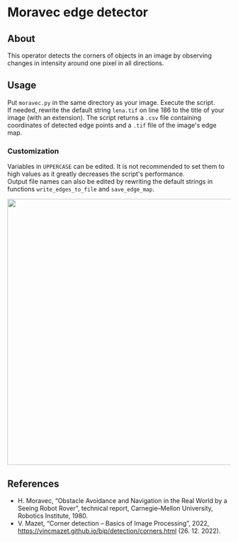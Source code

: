 # Moravec edge detector

## About

This operator detects the corners of objects in an image by observing changes in intensity around one pixel in all directions.

## Usage

Put `moravec.py` in the same directory as your image. Execute the script.  
If needed, rewrite the default string `lena.tif` on line 186 to the title of your image (with an extension).
The script returns a `.csv` file containing coordinates of detected edge points and a `.tif` file of the image's edge map.

### Customization

Variables in `UPPERCASE` can be edited. It is not recommended to set them to high values as it greatly decreases the script's performance.  
Output file names can also be edited by rewriting the default strings in functions `write_edges_to_file` and `save_edge_map`.


<p align="center">
<img src="https://user-images.githubusercontent.com/90621465/209814062-4c0391a3-9f36-4c33-bd09-2d77671b559b.png" width="600">
</p>


## References
* H. Moravec, “Obstacle Avoidance and Navigation in the Real World by a Seeing Robot Rover”, technical report, Carnegie–Mellon University, Robotics Institute, 1980.
* V. Mazet, “Corner detection – Basics of Image Processing”, 2022, https://vincmazet.github.io/bip/detection/corners.html (26. 12. 2022).
